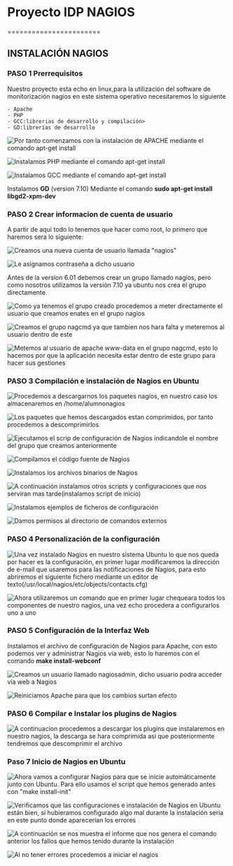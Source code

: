 
# Proyecto IDP NAGIOS #
=======================
## INSTALACIÓN NAGIOS ##

### PASO 1 Prerrequisitos ###
Nuestro proyecto esta echo en linux,para la utilización del software de monitorización nagios en este sistema operativo necesitaremos lo siguiente

	- Apache
	- PHP
	- GCC:librerias de desarrollo y compilación>
	- GD:librerías de desarrollo

  
![Por tanto comenzamos con la instalación de **APACHE** mediante el comando apt-get install](imagenes/instalacionNAGIOS-1.png)
  

![Instalamos **PHP** mediante el comando apt-get install](imagenes/instalacionNAGIOS-2.png)

  
![Instalamos **GCC** mediante el comando apt-get install](imagenes/instalacionNAGIOS-3.png)

Instalamos **GD** (version 7.10) Mediante el comando **sudo apt-get install libgd2-xpm-dev**

### PASO 2 Crear informacion de cuenta de usuario ###

A partir de aqui todo lo tenemos que hacer como root, lo primero que haremos sera lo siguiente:

![Creamos una nueva cuenta de usuario llamada "nagios"](imagenes/instalacionNAGIOS-4.png)

![Le asignamos contraseña a dicho usuario](imagenes/instalacionNAGIOS-5.png)

Antes de la version 6.01 debemos crear un grupo llamado nagios, pero como nosotros utilizamos la versión 7.10 ya ubuntu nos crea el grupo directamente.

![Como ya tenemos el grupo creado procedemos a meter directamente el usuario que creamos enates en el grupo nagios](imagenes/instalacionNAGIOS-6.png)

![Creamos el grupo nagcmd ya que tambien nos hara falta y meteremos al usuario dentro de este](imagenes/instalacionNAGIOS-7.png)

![Metemos al usuario de apache **www-data** en el grupo nagcmd, esto lo hacemos por que la aplicación necesita estar dentro de este grupo para hacer sus gestiones](imagenes/instalacionNAGIOS-8.png)

### PASO 3 Compilación e instalación de Nagios en Ubuntu ###

![Procedemos a descargarnos los paquetes nagios, en nuestro caso los almacenaremos en /home/alumnonagios](instalacionNAGIOS-9.png)

![Los paquetes que hemos descargados estan comprimidos, por tanto procedemos a descomprimirlos](instalacionNAGIOS-10.png)

![Ejecutamos el scrip de configuración de Nagios indicandole el nombre del grupo que creamos anteriormente](imagenes/instalacionNAGIOS-11.png)

![Compilamos el código fuente de Nagios](imagenes/instalacionNAGIOS-12.png)

![Instalamos los archivos binarios de Nagios](imagenes/instalacionNAGIOS-13.png)

![A continuación instalamos otros scripts y configuraciones que nos serviran mas tarde(instalamos script de inicio)](imagenes/instalacionNAGIOS-14.png)

![Instalamos ejemplos de ficheros de configuración](imagenes/instalacionNAGIOS-15.png)

![Damos permisos al directorio de comandos externos](imagenes/instalacionNAGIOS-16.png)

### PASO 4 Personalización de la configuración ###

![Una vez instalado Nagios en nuestro sistema Ubuntu lo que nos queda por hacer es la configuración, en primer lugar modificaremos la dirección de e-mail que usaremos para las notificaciones de Nagios, para esto abriremos el siguiente fichero mediante un editor de texto(/usr/local/nagios/etc/objects/contacts.cfg)](imagenes/instalacionNAGIOS-17.png)

![Ahora utilizaremos un comando que en primer lugar chequeara todos los componentes de nuestro nagios, una vez echo procedera a configurarlos uno a uno](imagenes/NAGIOS-25.png)

### PASO 5 Configuración de la Interfaz Web ###

Instalamos el archivo de configuración de Nagios para Apache, con esto podemos ver y administrar Nagios via web, esto lo haremos con el comando **make install-webconf**

![Creamos un usuario llamado nagiosadmin, dicho usuario podra acceder vía web a Nagios](imagenes/instalacionNAGIOS-18.png)

![Reiniciamos Apache para que los cambios surtan efecto](imagenes/instalacionNAGIOS-19.png)

### PASO 6 Compilar e Instalar los plugins de Nagios ###

![A continuacion procedemos a descargar los plugins que instalaremos en nuestro nagios, la descarga se hara comprimida asi que posteriormente tendremos que descomprimir el archivo](imagenes/instalacionNAGIOS-24.png)



### Paso 7 Inicio de Nagios en Ubuntu ###

![Ahora vamos a configurar Nagios para que se inicie automáticamente junto con Ubuntu. Para ello usamos el script que hemos generado antes con **"make install-init"**](imagenes/instalacionNAGIOS-20.png)

![Verificamos que las configuraciones e instalación de Nagios en Ubuntu están bien, si hubieramos configurado algo mal durante la instalación sería en este punto donde aparecerían los errores](imagenes/instalacionNAGIOS-21.png)

![A continuación se nos muestra el informe que nos genera el comando anterior los fallos que hemos tenido durante la instalación](imagenes/instalacionNAGIOS-22.png)

![Al no tener errores procedemos a iniciar el nagios](imagenes/instalacionNAGIOS-23.png)

